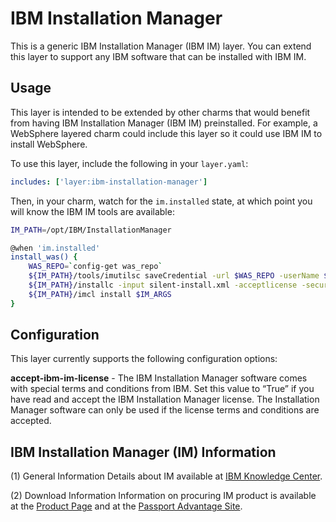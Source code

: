 # IBM Installation Manager

This is a generic IBM Installation Manager (IBM IM) layer.  You can extend this layer to support any IBM software that can be installed with IBM IM.

## Usage

This layer is intended to be extended by other charms that would benefit from having IBM Installation Manager (IBM IM) preinstalled. For example, a WebSphere layered charm could include this layer so it could use IBM IM to install WebSphere.

To use this layer, include the following in your `layer.yaml`:

```yaml
includes: ['layer:ibm-installation-manager']
```

Then, in your charm, watch for the `im.installed` state, at which point you will know the IBM IM tools are available:

```bash
IM_PATH=/opt/IBM/InstallationManager

@when 'im.installed'
install_was() {
    WAS_REPO=`config-get was_repo`
    ${IM_PATH}/tools/imutilsc saveCredential -url $WAS_REPO -userName $IBM_ID_NAME -userPassword $IBM_ID_PASS -secureStorageFile "secure.store"
    ${IM_PATH}/installc -input silent-install.xml -acceptlicense -secureStorageFile "secure.store"
    ${IM_PATH}/imcl install $IM_ARGS
}
```

## Configuration

This layer currently supports the following configuration options:

**accept-ibm-im-license** - The IBM Installation Manager software comes with special terms and conditions from IBM. Set this value to “True” if you have read and accept the IBM Installation Manager license. The Installation Manager software can only be used if the license terms and conditions are accepted.

## IBM Installation Manager (IM) Information

(1) General Information
Details about IM available at [IBM Knowledge Center][IM-info].

(2) Download Information
Information on procuring IM product is available at the [Product Page][im-product-page]
and at the [Passport Advantage Site][Passport].

[IM-info]: http://www-01.ibm.com/support/knowledgecenter/SSDV2W/im_family_welcome.html
[im-product-page]: http://www-01.ibm.com/support/docview.wss?uid=swg27025142
[Passport]: http://www-01.ibm.com/software/passportadvantage/
